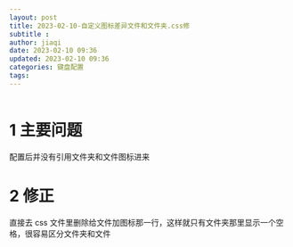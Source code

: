 ```yaml
---
layout: post
title: 2023-02-10-自定义图标差异文件和文件夹.css修
subtitle :
author: jiaqi
date: 2023-02-10 09:36
updated: 2023-02-10 09:36
categories: 键盘配置
tags: 
---
```

```toc
```
# 1 主要问题

配置后并没有引用文件夹和文件图标进来

# 2 修正

直接去 css 文件里删除给文件加图标那一行，这样就只有文件夹那里显示一个空格，很容易区分文件夹和文件